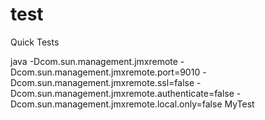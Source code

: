 test
====

Quick Tests

java -Dcom.sun.management.jmxremote -Dcom.sun.management.jmxremote.port=9010 -Dcom.sun.management.jmxremote.ssl=false -Dcom.sun.management.jmxremote.authenticate=false -Dcom.sun.management.jmxremote.local.only=false MyTest
